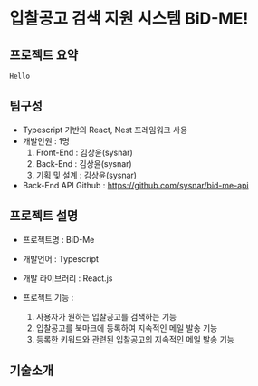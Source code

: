 # 입찰공고 검색 지원 시스템 BiD-ME!

## 프로젝트 요약

`Hello`

## 팀구성

- Typescript 기반의 React, Nest 프레임워크 사용
- 개발인원 : 1명
  1. Front-End : 김상윤(sysnar)
  2. Back-End : 김상윤(sysnar)
  3. 기획 및 설계 : 김상윤(sysnar)
- Back-End API Github : https://github.com/sysnar/bid-me-api

## 프로젝트 설명

- 프로젝트명 : BiD-Me
- 개발언어 : Typescript
- 개발 라이브러리 : React.js

- 프로젝트 기능 :
  1. 사용자가 원하는 입찰공고를 검색하는 기능
  2. 입찰공고를 북마크에 등록하여 지속적인 메일 발송 기능
  3. 등록한 키워드와 관련된 입찰공고의 지속적인 메일 발송 기능

## 기술소개
